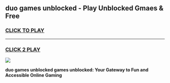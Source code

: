 
## duo games unblocked - Play Unblocked Gmaes & Free
<h3>
<a href="https://news.freeplayer.one?title=duo_games_unblocked&ref=16F">CLICK TO PLAY</a></h3>
<hr>

<h3>
<a href="https://news.freeplayer.one?title=duo_games_unblocked&ref=16F">CLICK 2 PLAY</a>
  
</h3>

<a href="https://news.freeplayer.one?title=duo_games_unblocked&ref=16F/"><img src="https://clearcache.store/games.png"></a>


**duo games unblocked games unblocked: Your Gateway to Fun and Accessible Online Gaming**
